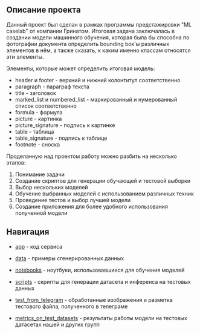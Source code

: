## Описание проекта
Данный проект был сделан в рамках программы предстажировки "ML caselab" от компании Гринатом. Итоговая задача заключалась в создании модели машинного обучения, которая была бы способна по фотографии документа определить bounding box'ы различных элементов в нём, а также сказать, к каким именно классам относятся эти элементы.

Элементы, которые может определить итоговая модель:
* header и footer - верхний и нижний колонтитул соответственно
* paragraph - параграф текста
* title - заголовок
* marked_list и numbered_list - маркированный и нумерованный список соответственно
* formula - формула
* picture - картинка
* picture_signature - подпись к картинке
* table - таблица
* table_signature - подпись к таблице
* footnote - сноска

Проделанную над проектом работу можно разбить на несколько этапов:
1. Понимание задачи 
2. Создание скриптов для генерации обучающей и тестовой выборки
3. Выбор нескольких моделей
4. Обучение выбранных моделей с использованием различных техник
5. Проведение тестов и выбор лучшей модели
6. Создание приложения для более удобного использования полученной модели

## Навигация
- [app](https://github.com) - код сервиса

- [data](https://github.com) - примеры сгенерированных данных

- [notebooks](https://github.com) - ноутбуки, использовавшиеся для обучения моделей

- [scripts](https://github.com) - скрипты для генерации датасета и инференса на тестовых данных

- [test_from_telegram](https://github.com) - обработанные изображения и разметка тестового файла, полученного в телеграме

- [metrics_on_test_datasets](https://github.com) - результаты работы модели на тестовых датасетах нашей и других групп

